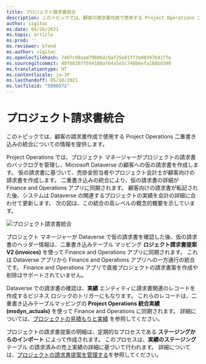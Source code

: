 ```yaml
---
title: プロジェクト請求書統合
description: このトピックでは、顧客の請求書作成で使用する Project Operations 二重書き込みの統合についての情報を提供します。
author: sigitac
ms.date: 04/26/2021
ms.topic: article
ms.prod: ''
ms.reviewer: kfend
ms.author: sigitac
ms.openlocfilehash: 7407c98aad79806dcbaf25e81ff3e08397b41ffe
ms.sourcegitcommit: 40f68387f594180af64a5e5c748b6efa188bd300
ms.translationtype: HT
ms.contentlocale: ja-JP
ms.lasthandoff: 05/10/2021
ms.locfileid: "5996572"
---
```

# <a name="project-invoice-integration"></a>プロジェクト請求書統合

このトピックでは、顧客の請求書作成で使用する Project Operations 二重書き込みの統合についての情報を提供します。

Project Operations では、プロジェクト マネージャーがプロジェクトの請求書のバックログを管理し、Microsoft Dataverse の顧客への仮の請求書を作成します。 仮の請求書に基づいて、売掛金担当者やプロジェクト会計士が顧客向けの請求書を作成します。 二重書き込みの統合により、仮の請求書の詳細が Finance and Operations アプリに同期されます。 顧客向けの請求書が転記された後、システムは Dataverse の関連するプロジェクトの実績を会計の詳細に合わせて更新します。 次の図は、この統合の高レベルの概念的概要を示しています。

   ![プロジェクト請求書統合](./media/DW5Invoicing.png)

プロジェクト マネージャーが Dataverse で仮の請求書を確認した後、仮の請求書のヘッダー情報は、二重書き込みテーブル マッピング **ロジェクト請求書提案 V2 (invoices)** を使って Finance and Operations アプリに同期されます。 これは Dataverse アプリから Finance and Operations アプリへの一方通行の統合です。 Finance and Operations アプリで直接プロジェクトの請求書案を作成や削除はサポートされていません。

Dataverse での請求書の確認は、**実績** エンティティに請求書関連のレコードを作成するビジネス ロジックのトリガーにもなります。 これらのレコードは、二重書き込みテーブルマッピングの **Project Operations 統合実績 (msdyn\_actuals)** を使って Finance and Operations に同期されます。 詳細については、[プロジェクトの見積もりと実績](resource-dual-write-estimates-actuals.md) を参照してください。 

プロジェクトの請求書提案の明細は、定期的なプロセスである **ステージングからのインポート** によって作成されます。 このプロセスは、**実績のステージング** テーブル の請求済みの売上実績の詳細に基づいて行われます。 詳細については、[プロジェクトの請求書提案を管理する](../invoicing/format-update-project-invoice-proposals.md#create-project-invoice-proposals)を参照してください。 
